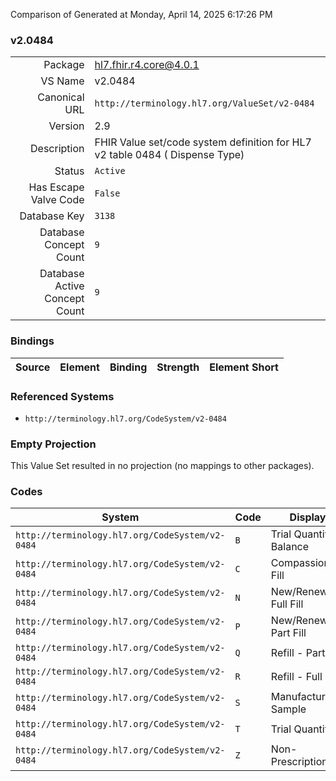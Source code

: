 Comparison of 
Generated at Monday, April 14, 2025 6:17:26 PM

### v2.0484

|      |     |
| ---: | --- |
| Package | hl7.fhir.r4.core@4.0.1 |
| VS Name | v2.0484 |
| Canonical URL | `http://terminology.hl7.org/ValueSet/v2-0484` |
| Version | 2.9 |
| Description | FHIR Value set/code system definition for HL7 v2 table 0484 ( Dispense Type) |
| Status | `Active` |
| Has Escape Valve Code | `False` |
| Database Key | `3138` |
| Database Concept Count | `9` |
| Database Active Concept Count | `9` |
### Bindings

| Source | Element | Binding | Strength | Element Short |
| ------ | ------- | ------- | -------- | ------------- |

### Referenced Systems

* `http://terminology.hl7.org/CodeSystem/v2-0484`
### Empty Projection

This Value Set resulted in no projection (no mappings to other packages).

### Codes

| System | Code | Display |
| ------ | ---- | ------- |
| `http://terminology.hl7.org/CodeSystem/v2-0484` | `B` | Trial Quantity Balance |
| `http://terminology.hl7.org/CodeSystem/v2-0484` | `C` | Compassionate Fill |
| `http://terminology.hl7.org/CodeSystem/v2-0484` | `N` | New/Renew - Full Fill |
| `http://terminology.hl7.org/CodeSystem/v2-0484` | `P` | New/Renew - Part Fill |
| `http://terminology.hl7.org/CodeSystem/v2-0484` | `Q` | Refill - Part Fill |
| `http://terminology.hl7.org/CodeSystem/v2-0484` | `R` | Refill - Full Fill |
| `http://terminology.hl7.org/CodeSystem/v2-0484` | `S` | Manufacturer Sample |
| `http://terminology.hl7.org/CodeSystem/v2-0484` | `T` | Trial Quantity |
| `http://terminology.hl7.org/CodeSystem/v2-0484` | `Z` | Non-Prescription Fill |

